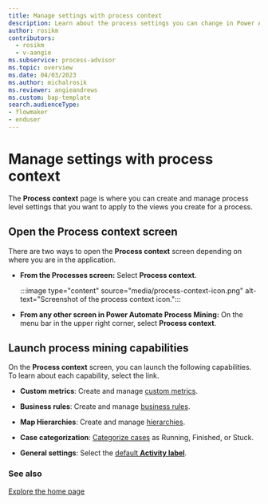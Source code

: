 ```yaml
---
title: Manage settings with process context
description: Learn about the process settings you can change in Power Automate Process Mining.
author: rosikm
contributors:
  - rosikm
  - v-aangie
ms.subservice: process-advisor
ms.topic: overview
ms.date: 04/03/2023
ms.author: michalrosik
ms.reviewer: angieandrews
ms.custom: bap-template
search.audienceType:
- flowmaker
- enduser
---
```


# Manage settings with process context

The **Process context** page is where you can create and manage process level settings that you want to apply to the views you create for a process.

## Open the Process context screen

There are two ways to open the **Process context** screen depending on where you are in the application.

- **From the Processes screen:** Select **Process context**.

    :::image type="content" source="media/process-context-icon.png" alt-text="Screenshot of the process context icon.":::

- **From any other screen in Power Automate Process Mining:** On the menu bar in the upper right corner, select **Process context**.

## Launch process mining capabilities

On the **Process context** screen, you can launch the following capabilities. To learn about each capability, select the link.

- **Custom metrics**: Create and manage [custom metrics](custom-metrics.md).

- **Business rules**: Create and manage [business rules](business-rules.md).

- **Map Hierarchies**: Create and manage [hierarchies](hierarchical-process-mining.md).

- **Case categorization**: [Categorize cases](case-categorization.md) as Running, Finished, or Stuck.

- **General settings**: Select the [default **Activity label**](view-settings.md).


### See also

[Explore the home page](process-hub.md)
